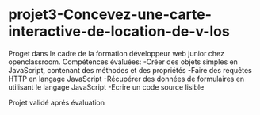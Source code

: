 # projet3-Concevez-une-carte-interactive-de-location-de-v-los

Proget dans le cadre de la formation développeur web junior chez openclassroom. 
Compétences évaluées:
-Créer des objets simples en JavaScript, contenant des méthodes et des propriétés
-Faire des requêtes HTTP en langage JavaScript
-Récupérer des données de formulaires en utilisant le langage JavaScript
-Ecrire un code source lisible

Projet validé aprés évaluation
